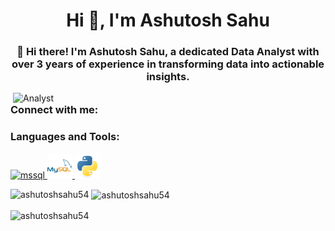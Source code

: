 <h1 align="center">Hi 👋, I'm Ashutosh Sahu</h1>
<h3 align="center">👋 Hi there! I'm Ashutosh Sahu, a dedicated Data Analyst with over 3 years of experience in transforming data into actionable insights.</h3>
<img align ="right" alt="Analyst" width="500" src="https://encrypted-tbn0.gstatic.com/images?q=tbn:ANd9GcS9jKJLlgDfgaGkK6bbsVmDIwATL3pwSE5NDQ&s">
<h3 align="left">Connect with me:</h3>
<p align="left">
</p>

<h3 align="left">Languages and Tools:</h3>
<p align="left"> <a href="https://www.microsoft.com/en-us/sql-server" target="_blank" rel="noreferrer"> <img src="https://www.svgrepo.com/show/303229/microsoft-sql-server-logo.svg" alt="mssql" width="40" height="40"/> </a> <a href="https://www.mysql.com/" target="_blank" rel="noreferrer"> <img src="https://raw.githubusercontent.com/devicons/devicon/master/icons/mysql/mysql-original-wordmark.svg" alt="mysql" width="40" height="40"/> </a> <a href="https://www.python.org" target="_blank" rel="noreferrer"> <img src="https://raw.githubusercontent.com/devicons/devicon/master/icons/python/python-original.svg" alt="python" width="40" height="40"/> </a> </p>

<p><img align="left" src="https://github-readme-stats.vercel.app/api/top-langs?username=ashutoshsahu54&show_icons=true&locale=en&layout=compact" alt="ashutoshsahu54" /></p>

<p>&nbsp;<img align="center" src="https://github-readme-stats.vercel.app/api?username=ashutoshsahu54&show_icons=true&locale=en" alt="ashutoshsahu54" /></p>

<p><img align="center" src="https://github-readme-streak-stats.herokuapp.com/?user=ashutoshsahu54&" alt="ashutoshsahu54" /></p>
